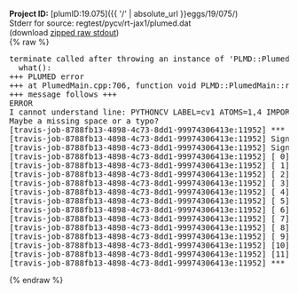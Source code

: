 **Project ID:** [plumID:19.075]({{ '/' | absolute_url }}eggs/19/075/)  
Stderr for source:  regtest/pycv/rt-jax1/plumed.dat   
(download [zipped raw stdout](plumed.dat.plumed.stdout.txt.zip))  
{% raw %}
<pre>
terminate called after throwing an instance of 'PLMD::Plumed::ExceptionError'
  what():  
+++ PLUMED error
+++ at PlumedMain.cpp:706, function void PLMD::PlumedMain::readInputWords(const std::vector<std::__cxx11::basic_string<char> >&)
+++ message follows +++
ERROR
I cannot understand line: PYTHONCV LABEL=cv1 ATOMS=1,4 IMPORT=jaxcv FUNCTION=cv1
Maybe a missing space or a typo?
[travis-job-8788fb13-4898-4c73-8dd1-99974306413e:11952] *** Process received signal ***
[travis-job-8788fb13-4898-4c73-8dd1-99974306413e:11952] Signal: Aborted (6)
[travis-job-8788fb13-4898-4c73-8dd1-99974306413e:11952] Signal code:  (-6)
[travis-job-8788fb13-4898-4c73-8dd1-99974306413e:11952] [ 0] /lib/x86_64-linux-gnu/libc.so.6(+0x354b0)[0x7fd4d0a644b0]
[travis-job-8788fb13-4898-4c73-8dd1-99974306413e:11952] [ 1] /lib/x86_64-linux-gnu/libc.so.6(gsignal+0x38)[0x7fd4d0a64428]
[travis-job-8788fb13-4898-4c73-8dd1-99974306413e:11952] [ 2] /lib/x86_64-linux-gnu/libc.so.6(abort+0x16a)[0x7fd4d0a6602a]
[travis-job-8788fb13-4898-4c73-8dd1-99974306413e:11952] [ 3] /usr/lib/x86_64-linux-gnu/libstdc++.so.6(_ZN9__gnu_cxx27__verbose_terminate_handlerEv+0x16d)[0x7fd4d109e84d]
[travis-job-8788fb13-4898-4c73-8dd1-99974306413e:11952] [ 4] /usr/lib/x86_64-linux-gnu/libstdc++.so.6(+0x8d6b6)[0x7fd4d109c6b6]
[travis-job-8788fb13-4898-4c73-8dd1-99974306413e:11952] [ 5] /usr/lib/x86_64-linux-gnu/libstdc++.so.6(+0x8d701)[0x7fd4d109c701]
[travis-job-8788fb13-4898-4c73-8dd1-99974306413e:11952] [ 6] /usr/lib/x86_64-linux-gnu/libstdc++.so.6(+0x8d919)[0x7fd4d109c919]
[travis-job-8788fb13-4898-4c73-8dd1-99974306413e:11952] [ 7] plumed[0x40ec85]
[travis-job-8788fb13-4898-4c73-8dd1-99974306413e:11952] [ 8] plumed[0x40f082]
[travis-job-8788fb13-4898-4c73-8dd1-99974306413e:11952] [ 9] plumed[0x409fe0]
[travis-job-8788fb13-4898-4c73-8dd1-99974306413e:11952] [10] /lib/x86_64-linux-gnu/libc.so.6(__libc_start_main+0xf0)[0x7fd4d0a4f830]
[travis-job-8788fb13-4898-4c73-8dd1-99974306413e:11952] [11] plumed[0x40a0a9]
[travis-job-8788fb13-4898-4c73-8dd1-99974306413e:11952] *** End of error message ***
</pre>
{% endraw %}
